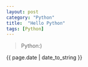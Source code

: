 ```yaml
---
layout: post
category: "Python"
title:  "Hello Python"
tags: [Python]
---
```

> Python:)
<p>{{ page.date | date_to_string }}</p>
